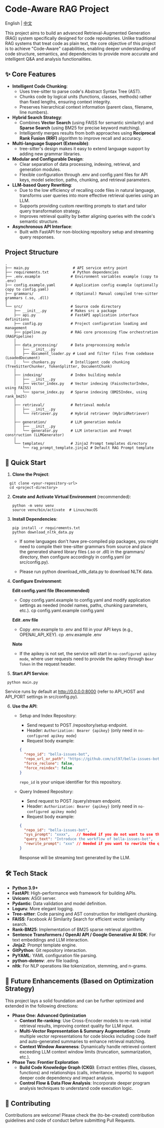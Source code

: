 # **Code-Aware RAG Project**

English | [中文](./README.zh.md)

This project aims to build an advanced Retrieval-Augmented Generation (RAG) system specifically designed for code repositories. Unlike traditional RAG systems that treat code as plain text, the core objective of this project is to achieve "Code-Aware" capabilities, enabling deeper understanding of code structure, semantics, and dependencies to provide more accurate and intelligent Q&A and analysis functionalities.

## **✨ Core Features**

* **Intelligent Code Chunking**:
  * Uses tree-sitter to parse code's Abstract Syntax Tree (AST).
  * Chunks code by logical units (functions, classes, methods) rather than fixed lengths, ensuring context integrity.
  * Preserves hierarchical context information (parent class, filename, line numbers).
* **Hybrid Search Strategy**:
  * Combines **Vector Search** (using FAISS for semantic similarity) and **Sparse Search** (using BM25 for precise keyword matching).
  * Intelligently merges results from both approaches using **Reciprocal Rank Fusion (RRF)** algorithm to improve recall and accuracy.
* **Multi-language Support (Extensible)**:
  * tree-sitter's design makes it easy to extend language support by adding new grammar libraries.
* **Modular and Configurable Design**:
  * Clear separation of data processing, indexing, retrieval, and generation modules.
  * Flexible configuration through .env and config.yaml files for API keys, model selection, paths, chunking, and retrieval parameters.
* **LLM-based Query Rewriting**:
  * Due to the low efficiency of recalling code files in natural language, transforms user queries into more effective retrieval queries using an LLM.
  * Supports providing custom rewriting prompts to start and tailor query transformation strategy.
  * Improves retrieval quality by better aligning queries with the code's semantic structure.
* **Asynchronous API Interface**:
  * Built with FastAPI for non-blocking repository setup and streaming query responses.

## **Project Structure**

```
.
├── main.py                    # API service entry point
├── requirements.txt           # Python dependencies
├── .env.example              # Environment variables example (copy to .env)
├── config.example.yaml       # Application config example (optionally copy to config.yaml)
├── grammars/                 # (Optional) Manual compiled tree-sitter grammars (.so, .dll)
│
└── src/                      # Source code directory
    ├── __init__.py           # Makes src a package
    ├── api.py                # FastAPI application interface definitions
    ├── config.py             # Project configuration loading and management
    ├── pipeline.py           # RAG core processing flow orchestration (RAGPipeline)
    │
    ├── data_processing/      # Data preprocessing module
    │   ├── __init__.py
    │   ├── document_loader.py # Load and filter files from codebase (LoadedDocument)
    │   └── chunkers.py       # Intelligent code chunking (TreeSitterChunker, TokenSplitter, DocumentChunk)
    │
    ├── indexing/             # Index building module
    │   ├── __init__.py
    │   ├── vector_index.py   # Vector indexing (FaissVectorIndex, using FAISS)
    │   └── sparse_index.py   # Sparse indexing (BM25Index, using rank_bm25)
    │
    ├── retrieval/            # Retrieval module
    │   ├── __init__.py
    │   └── retriever.py      # Hybrid retriever (HybridRetriever)
    │
    ├── generation/           # LLM generation module
    │   ├── __init__.py
    │   └── generator.py      # LLM interaction and Prompt construction (LLMGenerator)
    │
    └── templates/            # Jinja2 Prompt templates directory
        └── rag_prompt_template.jinja2 # Default RAG Prompt template
```

## **🚀 Quick Start**

1. **Clone the Project**:
  ```shell
    git clone <your-repository-url>
    cd <project-directory>
  ```
   

2. **Create and Activate Virtual Environment** (recommended):
   ```shell
   python -m venv venv
   source venv/bin/activate  # Linux/macOS
   ```

3. **Install Dependencies**:
   ```shell
   pip install -r requirements.txt
   python download_nltk_data.py
   ```
   * If some languages don't have pre-compiled pip packages, you might need to compile their tree-sitter grammars from source and place the generated shared library files (.so or .dll) in the grammars/ directory, then configure accordingly in config.yaml (or src/config.py).

   * Please run python download_nltk_data.py to download NLTK data.

4. **Configure Environment**:

   **Edit config.yaml file (Recommended)**
    *  Copy config.yaml.example to config.yaml and modify application settings as needed (model names, paths, chunking parameters, etc.).
      cp config.yaml.example config.yaml
   
   **Edit .env file**
   * Copy .env.example to .env and fill in your API keys (e.g., OPENAI_API_KEY).
     cp .env.example .env
   
   **Note**
   * If the apikey is not set, the service will start in `no-configured apikey mode`, where user requests need to provide the apikey through `Bear Token` in the request header.

5. **Start API Service**:
  ```shell
   python main.py
   ```

   Service runs by default at http://0.0.0.0:8000 (refer to API_HOST and API_PORT settings in src/config.py).

6. **Use the API**:
   * Setup and Index Repository:
     * Send request to POST /repository/setup endpoint.
     * Header: `Authorization: Bearer {apikey}` (only need in `no-configured apikey mode`)
     * Request body example:
     ```json
     {
       "repo_id": "bella-issues-bot",
       "repo_url_or_path": "https://github.com/szl97/bella-issues-bot.git",
       "force_reclone": false,
       "force_reindex": false
     }
     ```
     `repo_id` is your unique identifier for this repository.

   * Query Indexed Repository:
     * Send request to POST /query/stream endpoint.
     * Header: `Authorization: Bearer {apikey}` (only need in `no-configured apikey mode`)
     * Request body example:
     ```json
     {
       "repo_id": "bella-issues-bot",
       "sys_prompt": "xxxx",   // Needed if you do not want to use the default sys_prompt
       "query_text": "Introduce the workflow of bella-issues-bot",
       "rewrite_prompt": "xxx" // Needed if you want to rewrite the query for retrieval
     }
     ```
     Response will be streaming text generated by the LLM.

## **🛠️ Tech Stack**

* **Python 3.9+**
* **FastAPI**: High-performance web framework for building APIs.
* **Uvicorn**: ASGI server.
* **Pydantic**: Data validation and model definition.
* **Loguru**: More elegant logging.
* **Tree-sitter**: Code parsing and AST construction for intelligent chunking.
* **FAISS**: Facebook AI Similarity Search for efficient vector similarity search.
* **Rank-BM25**: Implementation of BM25 sparse retrieval algorithm.
* **Sentence Transformers / OpenAI API / Google Generative AI SDK**: For text embeddings and LLM interaction.
* **Jinja2**: Prompt template engine.
* **GitPython**: Git repository interaction.
* **PyYAML**: YAML configuration file parsing.
* **python-dotenv**: .env file loading.
* **nltk**: For NLP operations like tokenization, stemming, and n-grams.

## **🔮 Future Enhancements (Based on Optimization Strategy)**

This project lays a solid foundation and can be further optimized and extended in the following directions:

* **Phase One: Advanced Optimization**
  * **Context Re-ranking**: Use Cross-Encoder models to re-rank initial retrieval results, improving context quality for LLM input.
  * **Multi-Vector Representation & Summary Augmentation**: Create multiple vector representations for code blocks including code itself and auto-generated summaries to enhance retrieval matching.
  * **Context Window Awareness**: Dynamically handle retrieved content exceeding LLM context window limits (truncation, summarization, etc.).
* **Phase Two: Frontier Exploration**
  * **Build Code Knowledge Graph (CKG)**: Extract entities (files, classes, functions) and relationships (calls, inheritance, imports) to support deeper code dependency and impact analysis.
  * **Control Flow & Data Flow Analysis**: Incorporate deeper program analysis techniques to understand code execution logic.

## **🤝 Contributing**

Contributions are welcome! Please check the (to-be-created) contribution guidelines and code of conduct before submitting Pull Requests.
